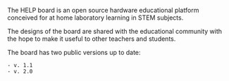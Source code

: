 The HELP board is an open source hardware educational platform conceived for at home laboratory learning in STEM subjects.

The designs of the board are shared with the educational community with the hope to make it useful to other teachers and students.

The board has two public versions up to date:

    - v. 1.1
    - v. 2.0
